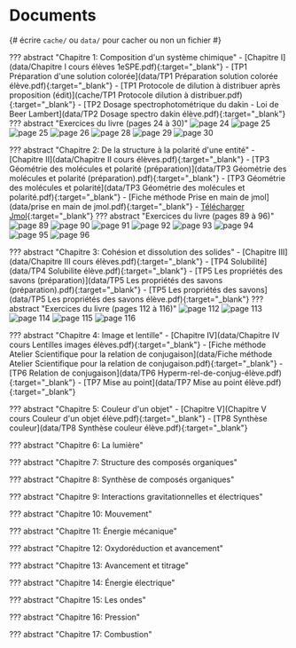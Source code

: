 # Documents

{# écrire `cache/` ou `data/` pour cacher ou non un fichier #} 

??? abstract "Chapitre 1: Composition d'un système chimique"
    - [Chapitre I](data/Chapitre I cours élèves 1eSPE.pdf){:target="_blank"}
    - [TP1 Préparation d'une solution colorée](data/TP1 Préparation solution colorée élève.pdf){:target="_blank"}
    - [TP1 Protocole de dilution à distribuer après proposition (édit)](cache/TP1 Protocole dilution à distribuer.pdf){:target="_blank"}
    - [TP2 Dosage spectrophotométrique du dakin - Loi de Beer Lambert](data/TP2 Dosage spectro dakin élève.pdf){:target="_blank"}    
    ??? abstract "Exercices du livre (pages 24 à 30)"
        ![page 24](data/p24.png)
        ![page 25](data/p25.png)
        ![page 25](data/p25.png)
        ![page 26](data/p26.png)
        ![page 28](data/p28.png)
        ![page 29](data/p29.png)
        ![page 30](data/p30.png)

    
??? abstract "Chapitre 2: De la structure à la polarité d'une entité"
    - [Chapitre II](data/Chapitre II cours élèves.pdf){:target="_blank"}
    - [TP3  Géométrie des molécules et polarité (préparation)](data/TP3 Géométrie des molécules et polarité (préparation).pdf){:target="_blank"}
    - [TP3 Géométrie des molécules et polarité](data/TP3 Géométrie des molécules et polarité.pdf){:target="_blank"}
    - [Fiche méthode Prise en main de jmol](data/prise en main de jmol.pdf){:target="_blank"}
    - [Télécharger Jmol](http://sourceforge.net/projects/jmol/files/latest/download?source=files){:target="_blank"}
    ??? abstract "Exercices du livre (pages 89 à 96)"
        ![page 89](data/p89.png)
        ![page 90](data/p90.png)
        ![page 91](data/p91.png)
        ![page 92](data/p92.png)
        ![page 93](data/p93.png)
        ![page 94](data/p94.png)
        ![page 95](data/p95.png)
        ![page 96](data/p96.png)        
    
??? abstract "Chapitre 3: Cohésion et dissolution des solides"
    - [Chapitre III](data/Chapitre III cours élèves.pdf){:target="_blank"}
    - [TP4 Solubilité](data/TP4 Solubilite élève.pdf){:target="_blank"}
    - [TP5 Les propriétés des savons (préparation)](data/TP5 Les propriétés des savons (préparation).pdf){:target="_blank"}
    - [TP5 Les propriétés des savons](data/TP5 Les propriétés des savons élève.pdf){:target="_blank"}
    ??? abstract "Exercices du livre (pages 112 à 116)" 
        ![page 112](data/p112.png)
        ![page 113](data/p113.png)
        ![page 114](data/p114.png)
        ![page 115](data/p115.png)
        ![page 116](data/p116.png)

    
??? abstract "Chapitre 4: Image et lentille"
    - [Chapitre IV](data/Chapitre IV cours Lentilles images élèves.pdf){:target="_blank"}
    - [Fiche méthode Atelier Scientifique pour la relation de conjugaison](data/Fiche méthode Atelier Scientifique pour la relation de conjugaison.pdf){:target="_blank"}
    - [TP6 Relation de conjugaison](data/TP6 Hyperm-rel-de-conjug-élève.pdf){:target="_blank"}
    - [TP7 Mise au point](data/TP7 Mise au point élève.pdf){:target="_blank"}



??? abstract "Chapitre 5: Couleur d'un objet"
    - [Chapitre V](Chapitre V cours Couleur d'un objet élève.pdf){:target="_blank"}
    - [TP8 Synthèse couleur](data/TP8 Synthèse couleur élève.pdf){:target="_blank"}

 
??? abstract "Chapitre 6: La lumière"

 
??? abstract "Chapitre 7: Structure des composés organiques"

 
??? abstract "Chapitre 8: Synthèse de composés organiques"

 
??? abstract "Chapitre 9: Interactions gravitationnelles et électriques"

 
??? abstract "Chapitre 10: Mouvement"

 
??? abstract "Chapitre 11: Énergie mécanique"

 
??? abstract "Chapitre 12: Oxydoréduction et avancement"

 
??? abstract "Chapitre 13: Avancement et titrage"

 
??? abstract "Chapitre 14: Énergie électrique"

 
??? abstract "Chapitre 15: Les ondes"

 
??? abstract "Chapitre 16: Pression"

 
??? abstract "Chapitre 17: Combustion"

 

